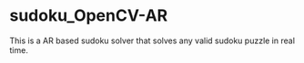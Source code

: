 # sudoku_OpenCV-AR
This is a AR based sudoku solver that solves any valid sudoku puzzle in real time.
